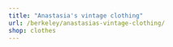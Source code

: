 ```yaml
---
title: "Anastasia's vintage clothing"
url: /berkeley/anastasias-vintage-clothing/
shop: clothes
---
```


